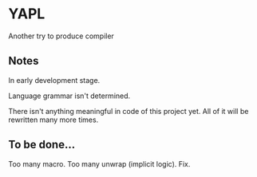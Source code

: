 # YAPL

Another try to produce compiler

## Notes

In early development stage. 

Language grammar isn't determined.

There isn't anything meaningful in code of this project yet. All of it will be rewritten many more times.

## To be done...

Too many macro. Too many unwrap (implicit logic). Fix.
